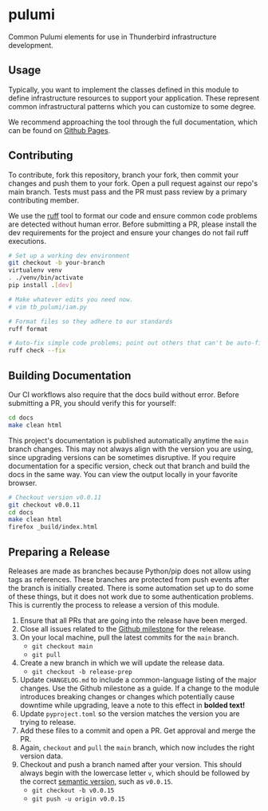 # pulumi

Common Pulumi elements for use in Thunderbird infrastructure development.


## Usage

Typically, you want to implement the classes defined in this module to define infrastructure
resources to support your application. These represent common infrastructural patterns which you can
customize to some degree.

We recommend approaching the tool through the full documentation, which can be found on
[Github Pages](https://thunderbird.github.io/pulumi/).


## Contributing

To contribute, fork this repository, branch your fork, then commit your changes and push them to your fork. Open a pull
request against our repo's main branch. Tests must pass and the PR must pass review by a primary contributing member. 

We use the [ruff](https://docs.astral.sh/ruff/) tool to format our code and ensure common code problems are detected
without human error. Before submitting a PR, please install the dev requirements for the project and ensure your changes
do not fail ruff executions.

```bash
# Set up a working dev environment
git checkout -b your-branch
virtualenv venv
. ./venv/bin/activate
pip install .[dev]

# Make whatever edits you need now.
# vim tb_pulumi/iam.py

# Format files so they adhere to our standards
ruff format

# Auto-fix simple code problems; point out others that can't be auto-fixed
ruff check --fix
```


## Building Documentation

Our CI workflows also require that the docs build without error. Before submitting a PR, you should verify this for
yourself:

```bash
cd docs
make clean html
```

This project's documentation is published automatically anytime the `main` branch changes. This may not always align
with the version you are using, since upgrading versions can be sometimes disruptive. If you require documentation for a
specific version, check out that branch and build the docs in the same way. You can view the output locally in your
favorite browser.

```bash
# Checkout version v0.0.11
git checkout v0.0.11
cd docs
make clean html
firefox _build/index.html
```


## Preparing a Release

Releases are made as branches because Python/pip does not allow using tags as references. These branches are protected
from push events after the branch is initially created. There is some automation set up to do some of these things, but
it does not work due to some authentication problems. This is currently the process to release a version of this
module.

1. Ensure that all PRs that are going into the release have been merged.
2. Close all issues related to the [Github milestone](https://github.com/thunderbird/pulumi/milestones) for the release.
3. On your local machine, pull the latest commits for the `main` branch.
    - `git checkout main`
    - `git pull`
4. Create a new branch in which we will update the release data.
    - `git checkout -b release-prep`
5. Update `CHANGELOG.md` to include a common-language listing of the major changes. Use the Github milestone as a guide.
   If a change to the module introduces breaking changes or changes which potentially cause downtime while upgrading,
   leave a note to this effect in **bolded text!**
6. Update `pyproject.toml` so the version matches the version you are trying to release.
7. Add these files to a commit and open a PR. Get approval and merge the PR.
8. Again, `checkout` and `pull` the `main` branch, which now includes the right version data.
9. Checkout and push a branch named after your version. This should always begin with the lowercase letter `v`, which
    should be followed by the correct [semantic version](https://semver.org), such as `v0.0.15`.
    - `git checkout -b v0.0.15`
    - `git push -u origin v0.0.15`